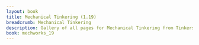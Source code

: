 ```yaml
---
layout: book
title: Mechanical Tinkering (1.19)
breadcrumb: Mechanical Tinkering
description: Gallery of all pages for Mechanical Tinkering from Tinkers' Mechworks in Minecraft 1.19.2.
book: mechworks_19
---
```

